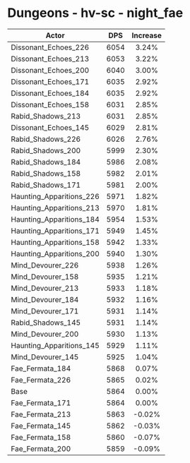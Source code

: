 # Dungeons - hv-sc - night_fae
| Actor | DPS | Increase |
|---|:---:|:---:|
|Dissonant_Echoes_226|6054|3.24%|
|Dissonant_Echoes_213|6053|3.22%|
|Dissonant_Echoes_200|6040|3.00%|
|Dissonant_Echoes_171|6035|2.92%|
|Dissonant_Echoes_184|6035|2.92%|
|Dissonant_Echoes_158|6031|2.85%|
|Rabid_Shadows_213|6031|2.85%|
|Dissonant_Echoes_145|6029|2.81%|
|Rabid_Shadows_226|6026|2.76%|
|Rabid_Shadows_200|5999|2.30%|
|Rabid_Shadows_184|5986|2.08%|
|Rabid_Shadows_158|5982|2.01%|
|Rabid_Shadows_171|5981|2.00%|
|Haunting_Apparitions_226|5971|1.82%|
|Haunting_Apparitions_213|5970|1.81%|
|Haunting_Apparitions_184|5954|1.53%|
|Haunting_Apparitions_171|5949|1.45%|
|Haunting_Apparitions_158|5942|1.33%|
|Haunting_Apparitions_200|5940|1.30%|
|Mind_Devourer_226|5938|1.26%|
|Mind_Devourer_158|5935|1.21%|
|Mind_Devourer_213|5933|1.18%|
|Mind_Devourer_184|5932|1.16%|
|Mind_Devourer_171|5931|1.14%|
|Rabid_Shadows_145|5931|1.14%|
|Mind_Devourer_200|5930|1.13%|
|Haunting_Apparitions_145|5929|1.11%|
|Mind_Devourer_145|5925|1.04%|
|Fae_Fermata_184|5868|0.07%|
|Fae_Fermata_226|5865|0.02%|
|Base|5864|0.00%|
|Fae_Fermata_171|5864|0.00%|
|Fae_Fermata_213|5863|-0.02%|
|Fae_Fermata_145|5862|-0.03%|
|Fae_Fermata_158|5860|-0.07%|
|Fae_Fermata_200|5859|-0.09%|

